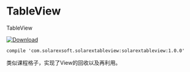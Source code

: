 # TableView
TableView

[ ![Download](https://api.bintray.com/packages/solarexsoft/maven/TableView/images/download.svg) ](https://bintray.com/solarexsoft/maven/TableView/_latestVersion)

```
compile 'com.solarexsoft.solarextableview:solarextableview:1.0.0'
```

类似课程格子，实现了View的回收以及再利用。
